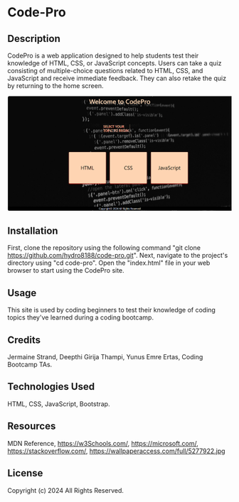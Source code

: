 # Code-Pro

## Description

CodePro is a web application designed to help students test their knowledge of HTML, CSS, or JavaScript concepts. Users can take a quiz consisting of multiple-choice questions related to HTML, CSS, and JavaScript and receive immediate feedback. They can also retake the quiz by returning to the home screen.

![CodePro](image-1.png)

## Installation

First, clone the repository using the following command "git clone https://github.com/hydro8188/code-pro.git". Next, navigate to the project's directory using "cd code-pro". Open the "index.html" file in your web browser to start using the CodePro site.

## Usage

This site is used by coding beginners to test their knowledge of coding topics they've learned during a coding bootcamp.

## Credits

Jermaine Strand, Deepthi Girija Thampi, Yunus Emre Ertas, Coding Bootcamp TAs.

## Technologies Used

HTML, CSS, JavaScript, Bootstrap.

## Resources

MDN Reference, https://w3Schools.com/, https://microsoft.com/, https://stackoverflow.com/, https://wallpaperaccess.com/full/5277922.jpg

## License

Copyright (c) 2024 All Rights Reserved.


